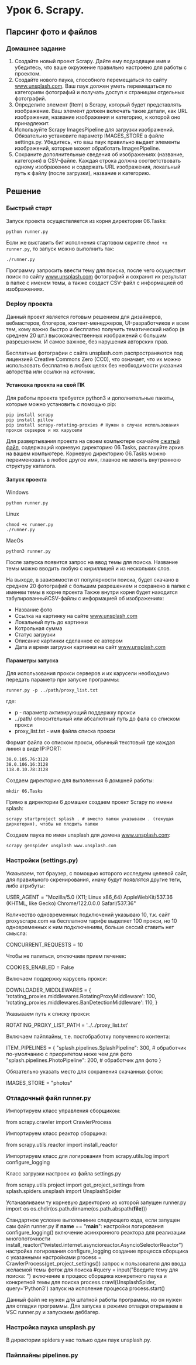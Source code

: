 # Урок 6. Scrapy.

## Парсинг фото и файлов

### Домашнее задание

1. Создайте новый проект Scrapy. Дайте ему подходящее имя и убедитесь, что ваше окружение правильно настроено для работы с проектом.
2. Создайте нового паука, способного перемещаться по сайту www.unsplash.com. Ваш паук должен уметь перемещаться по категориям фотографий и получать доступ к страницам отдельных фотографий.
3. Определите элемент (Item) в Scrapy, который будет представлять изображение. Ваш элемент должен включать такие детали, как URL изображения, название изображения и категорию, к которой оно принадлежит.
4. Используйте Scrapy ImagesPipeline для загрузки изображений. Обязательно установите параметр IMAGES_STORE в файле settings.py. Убедитесь, что ваш паук правильно выдает элементы изображений, которые может обработать ImagesPipeline.
5. Сохраните дополнительные сведения об изображениях (название, категория) в CSV-файле. Каждая строка должна соответствовать одному изображению и содержать URL изображения, локальный путь к файлу (после загрузки), название и категорию.

## Решение

### Быстрый старт

Запуск проекта осуществляется из корня директории 06.Tasks:

```
python runner.py
```

Если же выставить бит исполнения стартовом скрипте ```chmod +x runner.py```, то запуск можно выполнить так:

```
./runner.py
```

Программу запросить ввести тему для поиска, после чего осуществит поиск по сайту www.unsplash.com фотографий и сохранит их результат в папке с именем темы, а также создаст CSV-файл с информацией об изображениях.

### Deploy проекта

Данный проект является готовым решением для дизайнеров, вебмастеров, блогеров, контент-менеджеров, UI-разработчиков и всем тем, кому важно быстро и бесплатно получить тематический набор (в среднем 20 шт.) высококачественных изображений с большим разрешением. И самое важное, без нарушения авторских прав.

Бесплатные фотографии c сайта unsplash.com распространяются под лицензией Creative Commons Zero (CC0), что означает, что их можно использовать бесплатно в любых целях без необходимости указания авторства или ссылки на источник.

#### Установка проекта на свой ПК

Для работы проекта требуется python3 и дополнительные пакеты, которые можно установить с помощью pip:

```
pip install scrapy
pip install pillow
pip install scrapy-rotating-proxies # Нужен в случае использования прокси серверов и их карусели
```

Для развертывания проекта на своем компьютере скачайте [сжатый файл](), содержащий корневую директорию  06.Tasks, распакуйте архив на вашем компьютере. 
Корневую директорию 06.Tasks можно переименовать в любое другое имя, главное не менять внутреннюю структуру каталога.

#### Запуск проекта

Windows

```
python runner.py
```

Linux

```
chmod +x runner.py
./runner.py
```

MacOs

```
python3 runner.py
```

После запуска появится запрос на ввод темы для поиска. 
Название темы можно вводить любую с кириллицей и из нескольких слов.

На выходе, в зависимости от популярности поиска, будет скачано в среднем 20 фотографий с большим разрешением и сохранено в папке с именем темы в корне проекта
Также внутри корня будет находится табулированныйCSV-файлы с информацией об изображениях:

- Название фото
- Ссылка на картинку на сайте www.unsplash.com
- Локальный путь до картинки
- Котрольная сумма
- Статус загрузки
- Описание картинки сделанное ее автором
- Дата и время загрузки картинки на сайт www.unsplash.com

#### Параметры запуска

Для использования прокси серверов и их карусели необходимо передать параметр при запуске программы:

```
runner.py -p ../path/proxy_list.txt
```

где:

- p - параметр активирующий поддержку прокси
- ../path/ относительный или абсалютный путь до фала со списком прокси
- proxy_list.txt - имя файла списка прокси

Формат файла со списком прокси, обычный текстовый где каждая линия в виде IP:PORT:

```
38.0.105.76:3128
38.0.106.16:3128
118.0.10.78:3128
```



Создаем директорию для выполенния 6 домшней работы:

```
mkdir 06.Tasks
```

Прямо в директории 6 домашки создаем проект Scrapy по имени splash:

```
scrapy startproject splash . # вместо папки указываем . (текущая диркетория), чтобы не плодить папки
```

Создаем паука по имен unsplash для домена  www.unsplash.com:

```
scrapy genspider unsplash www.unsplash.com
```

### Настройки (settings.py)

Указываем, тот браузер, с помощью которого исследуем целевой сайт, для правильного скренирования, иначу будут появлятся другие теги, либо атрибуты:

USER_AGENT = "Mozilla/5.0 (X11; Linux x86_64) AppleWebKit/537.36 (KHTML, like Gecko) Chrome/122.0.0.0 Safari/537.36"

Количество одновременных подключений указываю 10, т.к. сайт proxyscrape.com на бесплатном тарифе выделяет 100 прокси, но 10 одновременных к ним подключениям, больше сессий ставить нет смысла:

CONCURRENT_REQUESTS = 10

Чтобы не палиться, отключаем прием печенек:

COOKIES_ENABLED = False

Включаем поддержку карусель прокси:

DOWNLOADER_MIDDLEWARES = {
   'rotating_proxies.middlewares.RotatingProxyMiddleware': 100,
   'rotating_proxies.middlewares.BanDetectionMiddleware': 110,
}

Указываем путь к списку прокси:

ROTATING_PROXY_LIST_PATH = '../../proxy_list.txt'

Включаем пайплайны, т.е. постобработку полученного контента:

ITEM_PIPELINES = {
   "splash.pipelines.SplashPipeline": 300, # обработчик по-умолчанию с приоритетом ниже чем для фото
   "splash.pipelines.PhotoPipeline": 200, # обработчик для фото
}

Обязательно указать место для сохранения скачанных фоток:

IMAGES_STORE = "photos"

### Отладочный файл runner.py
Импортируем класс управления сборщиком:

from scrapy.crawler import CrawlerProcess

Импортируем класс реактор сборщика:

from scrapy.utils.reactor import install_reactor

Импортируем класс для логирования
from scrapy.utils.log import configure_logging

Класс загрузки настроек из файла settings.py

from scrapy.utils.project import get_project_settings
from splash.spiders.unsplash import UnsplashSpider

Устанавливаем ту корневую директорию из которой запущен runner.py
import os
os.chdir(os.path.dirname(os.path.abspath(__file__)))

Стандартное условие выполениние следующего кода, если запущен сам файл runner.py
if __name__ == "__main__":
    настройки логирования
    configure_logging()
    включение асинхронного реактора для реализации многопоточности
    install_reactor("twisted.internet.asyncioreactor.AsyncioSelectorReactor")
    настройка логирования
    configure_logging
    создание процесса сборщика с указанными настройками
    process = CrawlerProcess(get_project_settings())
    запрос к пользователя для ввода желаемой темы фоток для поиска
    #query = input("Введите тему для поиска: ")
    включение в процесс сборщика конкретного паука и конкретной темы для поиска
    process.crawl(UnsplashSpider, query='Python3')
    запуск на исполение процесса
    process.start()


Данный файл не нужен для штатной работы программы, но он нужен для отладки программы. Для запуска в режиме отладки открываем в VSC runner.py и запускаем деббагер.

### Настройка паука unsplash.py

В директории spiders у нас только один паук unsplash.py.

### Пайплайны pipelines.py

